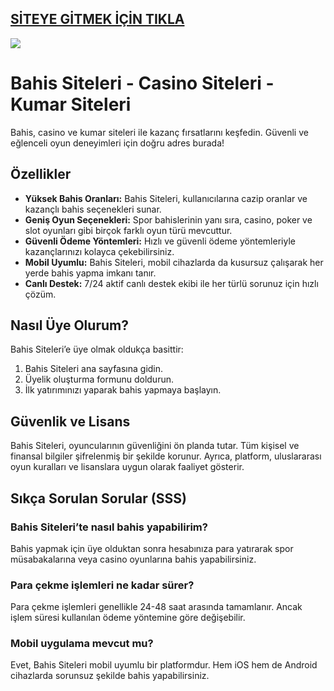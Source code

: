 ## <a href="https://cutt.ly/AeBvHufJ">SİTEYE GİTMEK İÇİN TIKLA</a>

<a href="https://cutt.ly/AeBvHufJ"><img src="https://s7.gifyu.com/images/SPbaN.gif"></a>

# Bahis Siteleri - Casino Siteleri - Kumar Siteleri
Bahis, casino ve kumar siteleri ile kazanç fırsatlarını keşfedin. Güvenli ve eğlenceli oyun deneyimleri için doğru adres burada!

## Özellikler

- **Yüksek Bahis Oranları:** Bahis Siteleri, kullanıcılarına cazip oranlar ve kazançlı bahis seçenekleri sunar.
- **Geniş Oyun Seçenekleri:** Spor bahislerinin yanı sıra, casino, poker ve slot oyunları gibi birçok farklı oyun türü mevcuttur.
- **Güvenli Ödeme Yöntemleri:** Hızlı ve güvenli ödeme yöntemleriyle kazançlarınızı kolayca çekebilirsiniz.
- **Mobil Uyumlu:** Bahis Siteleri, mobil cihazlarda da kusursuz çalışarak her yerde bahis yapma imkanı tanır.
- **Canlı Destek:** 7/24 aktif canlı destek ekibi ile her türlü sorunuz için hızlı çözüm.

## Nasıl Üye Olurum?

Bahis Siteleri’e üye olmak oldukça basittir:
1. Bahis Siteleri ana sayfasına gidin.
2. Üyelik oluşturma formunu doldurun.
3. İlk yatırımınızı yaparak bahis yapmaya başlayın.

## Güvenlik ve Lisans

Bahis Siteleri, oyuncularının güvenliğini ön planda tutar. Tüm kişisel ve finansal bilgiler şifrelenmiş bir şekilde korunur. Ayrıca, platform, uluslararası oyun kuralları ve lisanslara uygun olarak faaliyet gösterir.

## Sıkça Sorulan Sorular (SSS)

### Bahis Siteleri’te nasıl bahis yapabilirim?
Bahis yapmak için üye olduktan sonra hesabınıza para yatırarak spor müsabakalarına veya casino oyunlarına bahis yapabilirsiniz.

### Para çekme işlemleri ne kadar sürer?
Para çekme işlemleri genellikle 24-48 saat arasında tamamlanır. Ancak işlem süresi kullanılan ödeme yöntemine göre değişebilir.

### Mobil uygulama mevcut mu?
Evet, Bahis Siteleri mobil uyumlu bir platformdur. Hem iOS hem de Android cihazlarda sorunsuz şekilde bahis yapabilirsiniz.
